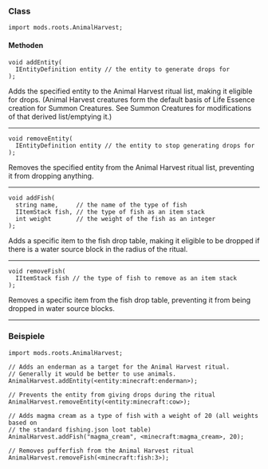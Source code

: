 ### Class

```zenscript
import mods.roots.AnimalHarvest;
```

#### Methoden

```zenscript
void addEntity(
  IEntityDefinition entity // the entity to generate drops for
);
```

Adds the specified entity to the Animal Harvest ritual list, making it eligible for drops. (Animal Harvest creatures form the default basis of Life Essence creation for Summon Creatures. See Summon Creatures for modifications of that derived list/emptying it.)

---


```zenscript
void removeEntity(
  IEntityDefinition entity // the entity to stop generating drops for
);
```

Removes the specified entity from the Animal Harvest ritual list, preventing it from dropping anything.

---


```zenscript
void addFish(
  string name,     // the name of the type of fish
  IItemStack fish, // the type of fish as an item stack
  int weight       // the weight of the fish as an integer
);
```

Adds a specific item to the fish drop table, making it eligible to be dropped if there is a water source block in the radius of the ritual.

---


```zenscript
void removeFish(
  IItemStack fish // the type of fish to remove as an item stack
);
```

Removes a specific item from the fish drop table, preventing it from being dropped in water source blocks.

---


### Beispiele

```zenscript
import mods.roots.AnimalHarvest;

// Adds an enderman as a target for the Animal Harvest ritual.
// Generally it would be better to use animals.
AnimalHarvest.addEntity(<entity:minecraft:enderman>);

// Prevents the entity from giving drops during the ritual
AnimalHarvest.removeEntity(<entity:minecraft:cow>);

// Adds magma cream as a type of fish with a weight of 20 (all weights based on 
// the standard fishing.json loot table)
AnimalHarvest.addFish("magma_cream", <minecraft:magma_cream>, 20);

// Removes pufferfish from the Animal Harvest ritual
AnimalHarvest.removeFish(<minecraft:fish:3>);
```
